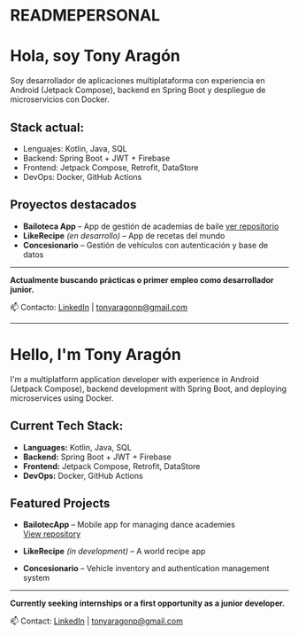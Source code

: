 # READMEPERSONAL

# Hola, soy Tony Aragón

Soy desarrollador de aplicaciones multiplataforma con experiencia en Android (Jetpack Compose), backend en Spring Boot y despliegue de microservicios con Docker.

## Stack actual:
- Lenguajes: Kotlin, Java, SQL
- Backend: Spring Boot + JWT + Firebase
- Frontend: Jetpack Compose, Retrofit, DataStore
- DevOps: Docker, GitHub Actions

## Proyectos destacados

- **Bailoteca App** – App de gestión de academias de baile [ver repositorio](https://github.com/TonyArPe/ProyectoBailoteca)
- **LikeRecipe** *(en desarrollo)* – App de recetas del mundo
- **Concesionario** – Gestión de vehículos con autenticación y base de datos

---

**Actualmente buscando prácticas o primer empleo como desarrollador junior.**

📫 Contacto: [LinkedIn](https://www.linkedin.com/in/antonio-manuel-arag%C3%B3n-p%C3%A9rez-6479662a9/) | tonyaragonp@gmail.com

---

# Hello, I'm Tony Aragón

I'm a multiplatform application developer with experience in Android (Jetpack Compose), backend development with Spring Boot, and deploying microservices using Docker.

## Current Tech Stack:
- **Languages:** Kotlin, Java, SQL  
- **Backend:** Spring Boot + JWT + Firebase  
- **Frontend:** Jetpack Compose, Retrofit, DataStore  
- **DevOps:** Docker, GitHub Actions

## Featured Projects

- **BailotecApp** – Mobile app for managing dance academies  
  [View repository](https://github.com/TonyArPe/ProyectoBailoteca)

- **LikeRecipe** *(in development)* – A world recipe app

- **Concesionario** – Vehicle inventory and authentication management system

---

**Currently seeking internships or a first opportunity as a junior developer.**

📫 Contact: [LinkedIn](https://www.linkedin.com/in/antonio-manuel-arag%C3%B3n-p%C3%A9rez-6479662a9/) | tonyaragonp@gmail.com
